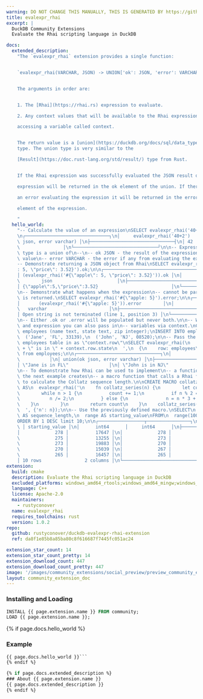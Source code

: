 ```yaml
---
warning: DO NOT CHANGE THIS MANUALLY, THIS IS GENERATED BY https://github/duckdb/community-extensions repository, check README there
title: evalexpr_rhai
excerpt: |
  DuckDB Community Extensions
  Evaluate the Rhai scripting language in DuckDB

docs:
  extended_description:
    "The `evalexpr_rhai` extension provides a single function:


    `evalexpr_rhai(VARCHAR, JSON) -> UNION['ok': JSON, 'error': VARCHAR]`


    The arguments in order are:


    1. The [Rhai](https://rhai.rs) expression to evaluate.

    2. Any context values that will be available to the Rhai expression by

    accessing a variable called context.


    The return value is a [union](https://duckdb.org/docs/sql/data_types/union.html)
    type. The union type is very similar to the

    [Result](https://doc.rust-lang.org/std/result/) type from Rust.


    If the Rhai expression was successfully evaluated the JSON result of the

    expression will be returned in the ok element of the union. If there was

    an error evaluating the expression it will be returned in the error

    element of the expression.

    "
  hello_world:
    "-- Calculate the value of an expression\nSELECT evalexpr_rhai('40+2');\n\
    \n┌───────────────────────────────┐\n│     evalexpr_rhai('40+2')     │\n│ union(ok\
    \ json, error varchar) │\n├───────────────────────────────┤\n│ 42            \
    \                │\n└───────────────────────────────┘\n\n-- Expression's return\
    \ type is a union of\n--\n-- ok JSON - the result of the expression as a JSON\
    \ value\n-- error VARCHAR - the error if any from evaluating the expression\n\n\
    -- Demonstrate returning a JSON object from Rhai\nSELECT evalexpr_rhai('#{\"apple\"\
    : 5, \"price\": 3.52}').ok;\n\n┌────────────────────────────────────────────────────┐\n\
    │ (evalexpr_rhai('#{\"apple\": 5, \"price\": 3.52}')).ok │\n│                \
    \        json                        │\n├────────────────────────────────────────────────────┤\n\
    │ {\"apple\":5,\"price\":3.52}                           │\n└────────────────────────────────────────────────────┘\n\
    \n-- Demonstrate what happens when the expression\n-- cannot be parsed, an error\
    \ is returned.\nSELECT evalexpr_rhai('#{\"apple: 5}').error;\n\n┌────────────────────────────────────────────────────┐\n\
    │       (evalexpr_rhai('#{\"apple: 5}')).error        │\n│                   \
    \   varchar                       │\n├────────────────────────────────────────────────────┤\n\
    │ Open string is not terminated (line 1, position 3) │\n└────────────────────────────────────────────────────┘\n\
    \n-- Either .ok or .error will be populated but never both.\n\n-- When evaluating\
    \ and expression you can also pass in\n-- variables via context.\nCREATE TABLE\
    \ employees (name text, state text, zip integer);\nINSERT INTO employees values\n\
    \  ('Jane', 'FL', 33139),\n  ('John', 'NJ', 08520);\n\n-- Pass the row from the\
    \ employees table in as \"context.row\"\nSELECT evalexpr_rhai(\n  '\n  context.row.name\
    \ + \" is in \" + context.row.state\n  ',\n  {\n    row: employees\n  }) AS result\
    \ from employees;\n\n┌───────────────────────────────┐\n│            result  \
    \           │\n│ union(ok json, error varchar) │\n├───────────────────────────────┤\n\
    │ \"Jane is in FL\"               │\n│ \"John is in NJ\"               │\n└───────────────────────────────┘\n\
    \n-- To demonstrate how Rhai can be used to implement\n-- a function in DuckDB,\
    \ the next example creates\n-- a macro function that calls a Rhai function\n--\
    \ to calculate the Collatz sequence length.\n\nCREATE MACRO collatz_series_length(n)\
    \ AS\n  evalexpr_rhai('\n    fn collatz_series(n) {\n        let count = 0;\n\
    \        while n > 1 {\n          count += 1;\n          if n % 2 == 0 {\n   \
    \           n /= 2;\n          } else {\n              n = n * 3 + 1;\n      \
    \    }\n        }\n        return count\n    }\n    collatz_series(context.n)\n\
    \  ', {'n': n});\n\n-- Use the previously defined macro.\nSELECT\n  collatz_series_length(range).ok::bigint\
    \ AS sequence_length,\n  range AS starting_value\nFROM\n  range(10000, 20000)\n\
    ORDER BY 1 DESC limit 10;\n\n┌─────────────────┬────────────────┐\n│ sequence_length\
    \ │ starting_value │\n│      int64      │     int64      │\n├─────────────────┼────────────────┤\n\
    │             278 │          17647 │\n│             278 │          17673 │\n│\
    \             275 │          13255 │\n│             273 │          19593 │\n│\
    \             273 │          19883 │\n│             270 │          14695 │\n│\
    \             270 │          15039 │\n│             267 │          10971 │\n│\
    \             265 │          16457 │\n│             265 │          16777 │\n├─────────────────┴────────────────┤\n\
    │ 10 rows                2 columns │\n└──────────────────────────────────┘\n"
extension:
  build: cmake
  description: Evaluate the Rhai scripting language in DuckDB
  excluded_platforms: windows_amd64_rtools;windows_amd64_mingw;windows_amd64;linux_amd64_musl
  language: C++
  license: Apache-2.0
  maintainers:
    - rustyconover
  name: evalexpr_rhai
  requires_toolchains: rust
  version: 1.0.2
repo:
  github: rustyconover/duckdb-evalexpr-rhai-extension
  ref: da8f1e85b8a85ba80c8f616687f7445fc051ac24

extension_star_count: 14
extension_star_count_pretty: 14
extension_download_count: 447
extension_download_count_pretty: 447
image: '/images/community_extensions/social_preview/preview_community_extension_evalexpr_rhai.png'
layout: community_extension_doc
---
```


### Installing and Loading
```sql
INSTALL {{ page.extension.name }} FROM community;
LOAD {{ page.extension.name }};
```

{% if page.docs.hello_world %}
### Example
```sql
{{ page.docs.hello_world }}```
{% endif %}

{% if page.docs.extended_description %}
### About {{ page.extension.name }}
{{ page.docs.extended_description }}
{% endif %}


